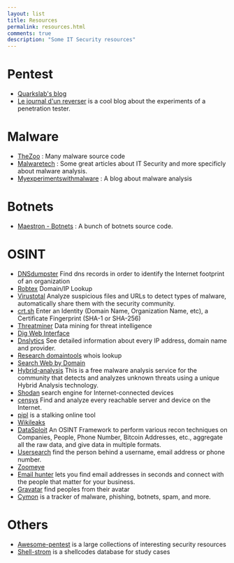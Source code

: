 ```yaml
---
layout: list
title: Resources
permalink: resources.html
comments: true
description: "Some IT Security resources"
---
```


# Pentest

- [Quarkslab's blog](https://blog.quarkslab.com/)
- [Le journal d'un reverser](https://0x90909090.blogspot.com/) is a cool blog about the experiments of a penetration tester.

# Malware

- [TheZoo](https://github.com/ytisf/theZoo/tree/master/malwares/Source) : Many malware source code
- [Malwaretech](https://www.malwaretech.com/) : Some great articles about IT Security and more specificly about malware analysis.
- [Myexperimentswithmalware](http://myexperimentswithmalware.blogspot.com/) : A blog about malware analysis

# Botnets

- [Maestron - Botnets](https://github.com/maestron/botnets) : A bunch of botnets source code.

# OSINT

- [DNSdumpster](https://dnsdumpster.com/) Find dns records in order to identify the Internet footprint of an organization
- [Robtex](https://www.robtex.com/) Domain/IP Lookup
- [Virustotal](https://www.virustotal.com/) Analyze suspicious files and URLs to detect types of malware, automatically share them with the security community.
- [crt.sh](https://crt.sh/) Enter an Identity (Domain Name, Organization Name, etc),
a Certificate Fingerprint (SHA-1 or SHA-256)
- [Threatminer](https://www.threatminer.org/) Data mining for threat intelligence
- [Dig Web Interface](https://www.digwebinterface.com/)
- [Dnslytics](https://dnslytics.com/) See detailed information about every IP address, domain name and provider.
- [Research domaintools](https://research.domaintools.com/) whois lookup
- [Search Web by Domain](https://searchdns.netcraft.com/)
- [Hybrid-analysis](https://www.hybrid-analysis.com/) This is a free malware analysis service for the community that detects and analyzes unknown threats using a unique Hybrid Analysis technology.
- [Shodan](https://www.shodan.io/) search engine for Internet-connected devices
- [censys](https://censys.io/) Find and analyze every reachable server and device on the Internet.
- [pipl](https://pipl.com/) is a stalking online tool
- [Wikileaks](https://wikileaks.org/)
- [DataSploit](https://github.com/DataSploit/datasploit) An OSINT Framework to perform various recon techniques on Companies, People, Phone Number, Bitcoin Addresses, etc., aggregate all the raw data, and give data in multiple formats.
- [Usersearch](https://usersearch.org/) find the person behind a username, email address or phone number.
- [Zoomeye](https://www.zoomeye.org/)
- [Email hunter](https://hunter.io/) lets you find email addresses in seconds and connect with the people that matter for your business.
- [Gravatar](https://en.gravatar.com/) find peoples from their avatar
- [Cymon](https://cymon.io/) is a tracker of malware, phishing, botnets, spam, and more.


# Others

- [Awesome-pentest](https://github.com/enaqx/awesome-pentest) is a large collections of interesting security resources
- [Shell-strom](http://shell-storm.org/shellcode) is a shellcodes database for study cases